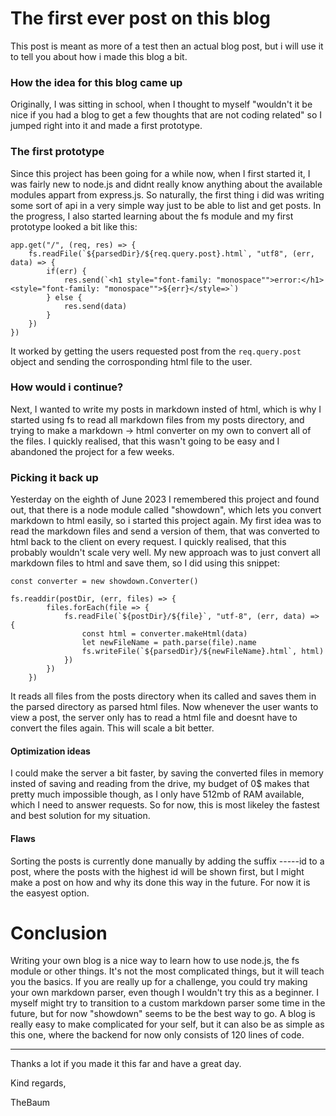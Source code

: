 # The first ever post on this blog
This post is meant as more of a test then an actual blog post, but i will use it to tell you about how i made this blog a bit.

### How the idea for this blog came up
Originally, I was sitting in school, when I thought to myself "wouldn't it be nice if you had a blog to get a few thoughts that are not coding related" so I jumped right into it and made a first prototype.

### The first prototype
Since this project has been going for a while now, when I first started it, I was fairly new to node.js and didnt really know anything about the available modules appart from express.js. So naturally, the first thing i did was writing some sort of api in a very simple way just to be able to list and get posts. In the progress, I also started learning about the fs module and my first prototype looked a bit like this:
```
app.get("/", (req, res) => {
    fs.readFile(`${parsedDir}/${req.query.post}.html`, "utf8", (err, data) => {
        if(err) {
            res.send(`<h1 style="font-family: "monospace"">error:</h1><style="font-family: "monospace"">${err}</style=>`)
        } else {
            res.send(data)
        }
    })
})
```
It worked by getting the users requested post from the `req.query.post` object and sending the corrosponding html file to the user.

### How would i continue?
Next, I wanted to write my posts in markdown insted of html, which is why I started using fs to read all markdown files from my posts directory, and trying to make a markdown -> html converter on my own to convert all of the files. I quickly realised, that this wasn't going to be easy and I abandoned the project for a few weeks.

### Picking it back up
Yesterday on the eighth of June 2023 I remembered this project and found out, that there is a node module called "showdown", which lets you convert markdown to html easily, so i started this project again. My first idea was to read the markdown files and send a version of them, that was converted to html back to the client on every request. I quickly realised, that this probably wouldn't scale very well. My new approach was to just convert all markdown files to html and save them, so I did using this snippet:
```
const converter = new showdown.Converter()

fs.readdir(postDir, (err, files) => {
        files.forEach(file => {
            fs.readFile(`${postDir}/${file}`, "utf-8", (err, data) => {
                const html = converter.makeHtml(data)
                let newFileName = path.parse(file).name
                fs.writeFile(`${parsedDir}/${newFileName}.html`, html)
            })
        })
    })
```
It reads all files from the posts directory when its called and saves them in the parsed directory as parsed html files. Now whenever the user wants to view a post, the server only has to read a html file and doesnt have to convert the files again. This will scale a bit better.

#### Optimization ideas
I could make the server a bit faster, by saving the converted files in memory insted of saving and reading from the drive, my budget of 0$ makes that pretty much impossible though, as I only have 512mb of RAM available, which I need to answer requests. So for now, this is most likeley the fastest and best solution for my situation.

#### Flaws
Sorting the posts is currently done manually by adding the suffix -----id to a post, where the posts with the highest id will be shown first, but I might make a post on how and why its done this way in the future. For now it is the easyest option.

# Conclusion
Writing your own blog is a nice way to learn how to use node.js, the fs module or other things. It's not the most complicated things, but it will teach you the basics. If you are really up for a challenge, you could try making your own markdown parser, even though I wouldn't try this as a beginner. I myself might try to transition to a custom markdown parser some time in the future, but for now "showdown" seems to be the best way to go. A blog is really easy to make complicated for your self, but it can also be as simple as this one, where the backend for now only consists of 120 lines of code.

---
Thanks a lot if you made it this far and have a great day.

Kind regards,

TheBaum